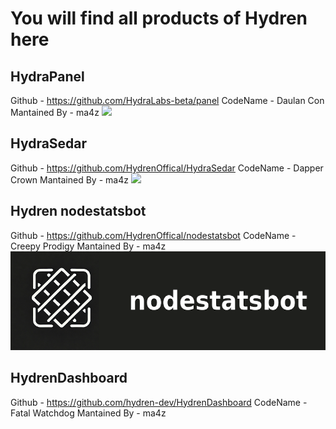# You will find all products of Hydren here
## HydraPanel 
Github - https://github.com/HydraLabs-beta/panel
CodeName - Daulan Con
Mantained By - ma4z
<img src="https://media.discordapp.net/attachments/1312439085398491218/1314940927172808748/181263366.png?ex=6756426b&is=6754f0eb&hm=40c7473f6369339e7efe40fd78f09d228a0c6bc10d7214b7041130a4b49f972f&=&format=webp&quality=lossless&width=783&height=240"></img>
## HydraSedar
Github - https://github.com/HydrenOffical/HydraSedar
CodeName - Dapper Crown
Mantained By - ma4z
<img src="https://github.com/user-attachments/assets/006946e4-2647-45a1-adb5-3cc398c65f10"></img>

## Hydren nodestatsbot
Github - https://github.com/HydrenOffical/nodestatsbot
CodeName - Creepy Prodigy
Mantained By - ma4z
<img src="https://raw.githubusercontent.com/hydrenoffical/nodestatsbot/main/nodestatsimg.png"></img>

## HydrenDashboard
Github - https://github.com/hydren-dev/HydrenDashboard
CodeName - Fatal Watchdog
Mantained By - ma4z
